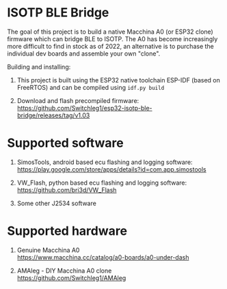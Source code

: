# ISOTP BLE Bridge

The goal of this project is to build a native Macchina A0 (or ESP32 clone) firmware which can bridge BLE to ISOTP. The A0 has become increasingly more difficult to find in stock as of 2022, an alternative is to purchase the individual dev boards and assemble your own "clone".

Building and installing:
1) This project is built using the ESP32 native toolchain ESP-IDF (based on FreeRTOS) and can be compiled using `idf.py build`

2) Download and flash precompiled firmware: <br>
https://github.com/Switchleg1/esp32-isotp-ble-bridge/releases/tag/v1.03

# Supported software

1) SimosTools, android based ecu flashing and logging software: <br>
https://play.google.com/store/apps/details?id=com.app.simostools<br>

2) VW_Flash, python based ecu flashing and logging software: <br>
https://github.com/bri3d/VW_Flash<br>

3) Some other J2534 software

# Supported hardware

1) Genuine Macchina A0 <br>
https://www.macchina.cc/catalog/a0-boards/a0-under-dash <br>

2) AMAleg - DIY Macchina A0 clone <br>
https://github.com/Switchleg1/AMAleg
